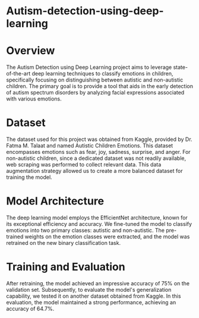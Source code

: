 # Autism-detection-using-deep-learning

# Overview
The Autism Detection using Deep Learning project aims to leverage state-of-the-art deep learning techniques to classify emotions in children, specifically focusing on distinguishing between autistic and non-autistic children. The primary goal is to provide a tool that aids in the early detection of autism spectrum disorders by analyzing facial expressions associated with various emotions.

# Dataset
The dataset used for this project was obtained from Kaggle, provided by Dr. Fatma M. Talaat and named Autistic Children Emotions. This dataset encompasses emotions such as fear, joy, sadness, surprise, and anger. For non-autistic children, since a dedicated dataset was not readily available, web scraping was performed to collect relevant data. This data augmentation strategy allowed us to create a more balanced dataset for training the model.


# Model Architecture
The deep learning model employs the EfficientNet architecture, known for its exceptional efficiency and accuracy. We fine-tuned the model to classify emotions into two primary classes: autistic and non-autistic. The pre-trained weights on the emotion classes were extracted, and the model was retrained on the new binary classification task.

# Training and Evaluation
After retraining, the model achieved an impressive accuracy of 75% on the validation set. Subsequently, to evaluate the model's generalization capability, we tested it on another dataset obtained from Kaggle. In this evaluation, the model maintained a strong performance, achieving an accuracy of 64.7%.
